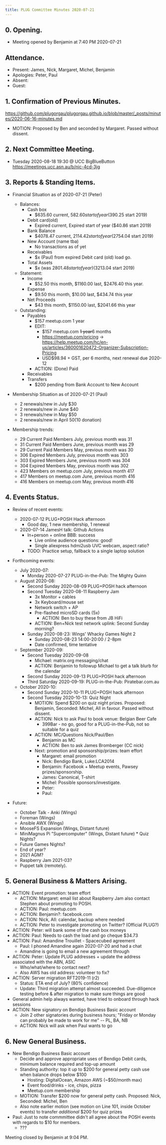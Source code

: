 ```yaml
---
title: PLUG Committee Minutes 2020-07-21
---
```


## 0. Opening.
* Meeting opened by Benjamin at 7:40 PM 2020-07-21

## Attendance.
* Present: James, Nick, Margaret, Michel, Benjamin
* Apologies: Peter, Paul
* Absent:
* Guest:

## 1. Confirmation of Previous Minutes.
https://github.com/plugorgau/plugorgau.github.io/blob/master/_posts/minutes/2020-06-16-minutes.md
  * MOTION: Proposed by Ben and seconded by Margaret. Passed without dissent.
 
## 2. Next Committee Meeting.
* Tuesday 2020-08-18 19:30 @ UCC BigBlueButton https://meetings.ucc.asn.au/b/nic-4cd-3jg

## 3. Reports & Standing Items.
* Financial Situation as of 2020-07-21 (Peter)
  * Balances:
    * Cash box
      * $635.60 current, $582.60 start of year ($390.25 start 2019)
    * Debit card(old)
      * Expired current, Expired start of year ($40.86  start 2019)
    * Bank Balance
      * $4078.47 current, $2114.42 start of year ($2754.04 start 2019)
    * New Account (name tba)
      * No transactions as of yet
    * Receivables
      * $x (Paul) from expired Debit card (old) load go.
    * Total Assets
      * $x (was $2801.48 start of year) ($3213.04 start 2019)
  * Statement:
    * Income
      * $52.50 this month, $1160.00 last, $2476.40 this year.
    * Expense
      * $9.50 this month, $10.00 last, $434.74 this year
    * Net Proceeds
      * $43 this month, $1150.00 last, $2041.66 this year
  * Outstanding:
      * Payables
        * $157 meetup.com 1 year
        * EDIT:
          * $157 meetup.com <del>1 year</del>6 months
          * https://meetup.com/pricing -> https://help.meetup.com/hc/en-us/articles/360001620472-Organizer-Subscription-Pricing
          * USD$98.94 + GST, per 6 months, next renewal due 2020-12
        * ACTION: (Done) Paid
      * Receivables
      * Transfers
        * $200 pending from Bank Account to New Account

* Membership Situation as of 2020-07-21 (Paul)
  * 2 renewals/new in July $30
  * 2 renewals/new in June $40
  * 3 renewals/new in May $50
  * 2 renewals/new in April $50 ($10 donation)
* Membership trends:
  * 29  Current Paid Members July, previous month was 31
  * 31  Current Paid Members June, previous month was 29
  * 29  Current Paid Members May, previous month was 30
  * 306 Expired Members July, previous month was 303
  * 303 Expired Members June, previous month was 304
  * 304 Expired Members May, previous month was 302
  * 423 Members on meetup.com July, previous month 417
  * 417 Members on meetup.com June, previous month 416
  * 416 Members on meetup.com May, previous month 416

## 4. Events Status.
* Review of recent events:
  * 2020-07-12 PLUG+POSH Hack afternoon
    * Good day, 1 new membership, 1 renewal
  * 2020-07-14 JamesH talk: Github Actions
    * In+person + online BBB: success
      * Live online audience questions: good!
      * Single aliexpress hdmi2usb UVC webcam, aspect ratio?
    * TODO: Practice setup, fallback to a single laptop solution

* Forthcoming events:
  * July 2020-07:
    * Monday 2020-07-27 PLUG-in-the-Pub: The Mighty Quinn
  * August 2020-08:
    * Second Sunday 2020-08-09 PLUG+POSH hack afternoon
    * Second Tuesday 2020-08-11 Raspberry Jam
      * 3x Monitor + cables
      * 3x Keyboard/mouse set
      * Network switch + AP
      * Pre-flashed microSD cards (5x)
        * ACTION: Ben to buy these from JB HiFi
      * ACTION: Ben+Nick test network uplink: Second Sunday morning?
    * Sunday 2020-08-23: Wings' Whacky Games Night 2
      * Sunday 2020-08-23 14:00-20:00 / 2-8pm
      * Date confirmed, time tentative
  * September 2020-09:
    * Second Tuesday 2020-09-08
      * Michael: matrix.org messaging/chat
      * ACTION: Benjamin to followup Michael to get a talk blurb for the calendar
    * Second Sunday 2020-09-13 PLUG+POSH hack afternoon
    * Third Saturday 2020-09-19: PLUG-in-the-Pub: Piratebar.com.au
  * October 2020-10:
    * Second Sunday 2020-10-11 PLUG+POSH hack afternoon
    * Second Tuesday 2020-10-13: Quiz Night
      * MOTION: Spend $200 on quiz night prizes. Proposed: Benjamin, Seconded: Michel, All in favour. Passed without dissent.
      * ACTION: Nick to ask Paul to book venue: Belgian Beer Cafe
        * 399Bar - no go, good for a PLUG-in-the-Pub, not so suitable for a quiz
      * ACTION: MC/Questions Nick/Paul/Ben
        * Benjamin as MC
        * ACTION: Ben to ask James Bromberger (CC nick)
      * Next: promotion and sponsorship/prizes: team effort
        * Margaret: email promotion
        * Nick: Bendigo Bank, Luke:LCA2014
        * Benjamin: Facebook + Meetup events, Pawsey prizes/sponsorship.
        * James: Canonical, T-shirt
        * Michel: Possible sponsors/investigate.
        * Peter:
        * Paul:

* Future:
  * October Talk - Anki (Wings)
  * Foreman (Wings)
  * Ansible AWX (Wings)
  * MooseFS Expansion (Wings, Distant future)
  * MiniMagnus Pi "Supercomputer" (Wings, Distant future)  * Quiz Nights?
  * Future Games Nights?
  * End of year?
  * 2021 AGM?
  * Raspberry Jam 2021-03?
  * Puppet talk (remotely).

## 5. General Business & Matters Arising.
* ACTION: Event promotion: team effort
  * ACTION: Margaret: email list about Raspberry Jam also contact Stephen about promoting to POSH.
  * ACTION: Paul: meetup.com
  * ACTION: Benjamin?: facebook.com
  * ACTION: Nick, All: calendar, backup where needed
  * ACTION: Peter to investigate promoting on Twitter? (Official PLUG?)
* ACTION: Peter: will bank some of the cash box moneys
* ACTION: Paul: Needs to cash the load and go cheque $34.73
* ACTION: Paul: Amandine Trouillet - Spacecubed agreement
  * Paul: I phoned Amandine again 2020-07-20 and had a chat
  * Amandine is going to email a new agreement through
* ACTION: Peter: Update PLUG addresses + update the address associated with the ABN, ASIC
  * Who/what/where to contact next?
  * Also AWS has old address: volunteer to fix?
* ACTION: Server migration RFT2019-11 (r2)
  * Status: ETA end of July? (80% confidence)
  * Update: Third migration attempt almost succeeded. Due-diligence testing before & after migration to make sure things are good
* General admin help always wanted, have tried to onboard through hack sessions
* ACTION: New signatory on Bendigo Business Basic account
  * Join 2 other signatories during business hours; "Friday or Monday can probably be made to work for me" -- PL, BA, NB
  * ACTION: Nick will ask when Paul wants to go

## 6. New General Business.
* New Bendigo Business Basic account
  * Decide and approve appropriate uses of Bendigo Debit cards, minimum balance required and top-up amount
  * Standing authority: top it up to $200 for general petty cash use when balance drops below $100
    * Hosting: DigitalOcean, Amazon AWS (~$50/month max)
    * Event food/drinks - ice, chips, pizza
    * Meetup.com membership
  * MOTION: Transfer $200 now for general petty cash. Proposed: Nick, Seconded: Michel, Ben
  * Also note earlier motion (see motion on Line 101, inside October events) to transfer *additional* $200 for quiz prizes
* Paul: Just to note commmittee didn't all agree about the POSH events with regards to $10 for members.
  * ???

Meeting closed by Benjamin at 9:04 PM.
